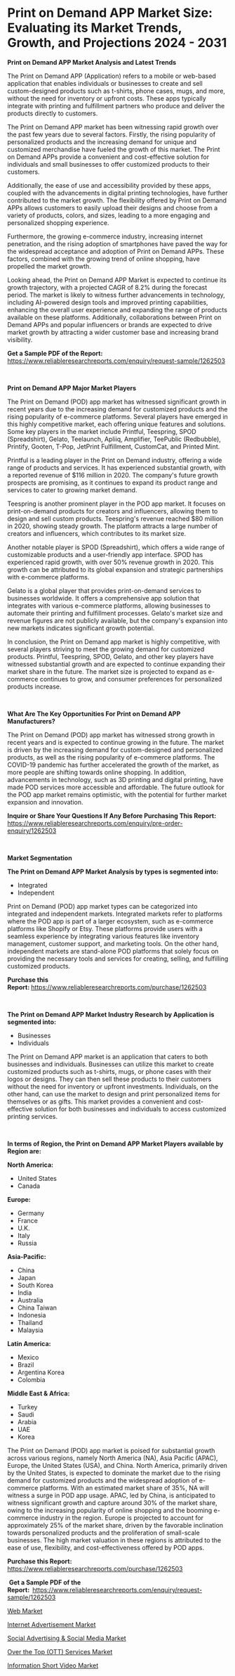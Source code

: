 <p><h1>Print on Demand APP Market Size: Evaluating its Market Trends, Growth, and Projections 2024 - 2031</h1></p><p><strong>Print on Demand APP Market Analysis and Latest Trends</strong></p>
<p><p>The Print on Demand APP (Application) refers to a mobile or web-based application that enables individuals or businesses to create and sell custom-designed products such as t-shirts, phone cases, mugs, and more, without the need for inventory or upfront costs. These apps typically integrate with printing and fulfillment partners who produce and deliver the products directly to customers.</p><p>The Print on Demand APP market has been witnessing rapid growth over the past few years due to several factors. Firstly, the rising popularity of personalized products and the increasing demand for unique and customized merchandise have fueled the growth of this market. The Print on Demand APPs provide a convenient and cost-effective solution for individuals and small businesses to offer customized products to their customers.</p><p>Additionally, the ease of use and accessibility provided by these apps, coupled with the advancements in digital printing technologies, have further contributed to the market growth. The flexibility offered by Print on Demand APPs allows customers to easily upload their designs and choose from a variety of products, colors, and sizes, leading to a more engaging and personalized shopping experience.</p><p>Furthermore, the growing e-commerce industry, increasing internet penetration, and the rising adoption of smartphones have paved the way for the widespread acceptance and adoption of Print on Demand APPs. These factors, combined with the growing trend of online shopping, have propelled the market growth.</p><p>Looking ahead, the Print on Demand APP Market is expected to continue its growth trajectory, with a projected CAGR of 8.2% during the forecast period. The market is likely to witness further advancements in technology, including AI-powered design tools and improved printing capabilities, enhancing the overall user experience and expanding the range of products available on these platforms. Additionally, collaborations between Print on Demand APPs and popular influencers or brands are expected to drive market growth by attracting a wider customer base and increasing brand visibility.</p></p>
<p><strong>Get a Sample PDF of the Report:&nbsp;</strong> <a href="https://www.reliableresearchreports.com/enquiry/request-sample/1262503">https://www.reliableresearchreports.com/enquiry/request-sample/1262503</a></p>
<p>&nbsp;</p>
<p><strong>Print on Demand APP Major Market Players</strong></p>
<p><p>The Print on Demand (POD) app market has witnessed significant growth in recent years due to the increasing demand for customized products and the rising popularity of e-commerce platforms. Several players have emerged in this highly competitive market, each offering unique features and solutions. Some key players in the market include Printful, Teespring, SPOD (Spreadshirt), Gelato, Teelaunch, Apliiq, Amplifier, TeePublic (Redbubble), Printify, Gooten, T-Pop, JetPrint Fulfillment, CustomCat, and Printed Mint.</p><p>Printful is a leading player in the Print on Demand industry, offering a wide range of products and services. It has experienced substantial growth, with a reported revenue of $116 million in 2020. The company's future growth prospects are promising, as it continues to expand its product range and services to cater to growing market demand.</p><p>Teespring is another prominent player in the POD app market. It focuses on print-on-demand products for creators and influencers, allowing them to design and sell custom products. Teespring's revenue reached $80 million in 2020, showing steady growth. The platform attracts a large number of creators and influencers, which contributes to its market size.</p><p>Another notable player is SPOD (Spreadshirt), which offers a wide range of customizable products and a user-friendly app interface. SPOD has experienced rapid growth, with over 50% revenue growth in 2020. This growth can be attributed to its global expansion and strategic partnerships with e-commerce platforms.</p><p>Gelato is a global player that provides print-on-demand services to businesses worldwide. It offers a comprehensive app solution that integrates with various e-commerce platforms, allowing businesses to automate their printing and fulfillment processes. Gelato's market size and revenue figures are not publicly available, but the company's expansion into new markets indicates significant growth potential.</p><p>In conclusion, the Print on Demand app market is highly competitive, with several players striving to meet the growing demand for customized products. Printful, Teespring, SPOD, Gelato, and other key players have witnessed substantial growth and are expected to continue expanding their market share in the future. The market size is projected to expand as e-commerce continues to grow, and consumer preferences for personalized products increase.</p></p>
<p>&nbsp;</p>
<p><strong>What Are The Key Opportunities For Print on Demand APP Manufacturers?</strong></p>
<p><p>The Print on Demand (POD) app market has witnessed strong growth in recent years and is expected to continue growing in the future. The market is driven by the increasing demand for custom-designed and personalized products, as well as the rising popularity of e-commerce platforms. The COVID-19 pandemic has further accelerated the growth of the market, as more people are shifting towards online shopping. In addition, advancements in technology, such as 3D printing and digital printing, have made POD services more accessible and affordable. The future outlook for the POD app market remains optimistic, with the potential for further market expansion and innovation.</p></p>
<p><strong>Inquire or Share Your Questions If Any Before Purchasing This Report:</strong> <a href="https://www.reliableresearchreports.com/enquiry/pre-order-enquiry/1262503">https://www.reliableresearchreports.com/enquiry/pre-order-enquiry/1262503</a></p>
<p>&nbsp;</p>
<p><strong>Market Segmentation</strong></p>
<p><strong>The Print on Demand APP Market Analysis by types is segmented into:</strong></p>
<p><ul><li>Integrated</li><li>Independent</li></ul></p>
<p><p>Print on Demand (POD) app market types can be categorized into integrated and independent markets. Integrated markets refer to platforms where the POD app is part of a larger ecosystem, such as e-commerce platforms like Shopify or Etsy. These platforms provide users with a seamless experience by integrating various features like inventory management, customer support, and marketing tools. On the other hand, independent markets are stand-alone POD platforms that solely focus on providing the necessary tools and services for creating, selling, and fulfilling customized products.</p></p>
<p><strong>Purchase this Report:&nbsp;</strong><a href="https://www.reliableresearchreports.com/purchase/1262503">https://www.reliableresearchreports.com/purchase/1262503</a></p>
<p>&nbsp;</p>
<p><strong>The Print on Demand APP Market Industry Research by Application is segmented into:</strong></p>
<p><ul><li>Businesses</li><li>Individuals</li></ul></p>
<p><p>The Print on Demand APP market is an application that caters to both businesses and individuals. Businesses can utilize this market to create customized products such as t-shirts, mugs, or phone cases with their logos or designs. They can then sell these products to their customers without the need for inventory or upfront investments. Individuals, on the other hand, can use the market to design and print personalized items for themselves or as gifts. This market provides a convenient and cost-effective solution for both businesses and individuals to access customized printing services.</p></p>
<p>&nbsp;</p>
<p><strong>In terms of Region, the Print on Demand APP Market Players available by Region are:</strong></p>
<p>
    <p> <strong> North America: </strong>
        <ul>
            <li>United States</li>
            <li>Canada</li>
        </ul>
        </p> 
    <p> <strong> Europe: </strong>
        <ul>
            <li>Germany</li>
            <li>France</li>
            <li>U.K.</li>
            <li>Italy</li>
            <li>Russia</li>
        </ul>
        </p> 
    <p> <strong> Asia-Pacific: </strong>
        <ul>
            <li>China</li>
            <li>Japan</li>
            <li>South Korea</li>
            <li>India</li>
            <li>Australia</li>
            <li>China Taiwan</li>
            <li>Indonesia</li>
            <li>Thailand</li>
            <li>Malaysia</li>
        </ul>
        </p> 
    <p> <strong> Latin America: </strong>
        <ul>
            <li>Mexico</li>
            <li>Brazil</li>
            <li>Argentina Korea</li>
            <li>Colombia</li>
        </ul>
        </p> 
    <p> <strong> Middle East & Africa: </strong>
        <ul>
            <li>Turkey</li>
            <li>Saudi</li>
            <li>Arabia</li>
            <li>UAE</li>
            <li>Korea</li>
        </ul>
    </p>
    </p>
<p><p>The Print on Demand (POD) app market is poised for substantial growth across various regions, namely North America (NA), Asia Pacific (APAC), Europe, the United States (USA), and China. North America, primarily driven by the United States, is expected to dominate the market due to the rising demand for customized products and the widespread adoption of e-commerce platforms. With an estimated market share of 35%, NA will witness a surge in POD app usage. APAC, led by China, is anticipated to witness significant growth and capture around 30% of the market share, owing to the increasing popularity of online shopping and the booming e-commerce industry in the region. Europe is projected to account for approximately 25% of the market share, driven by the favorable inclination towards personalized products and the proliferation of small-scale businesses. The high market valuation in these regions is attributed to the ease of use, flexibility, and cost-effectiveness offered by POD apps.</p></p>
<p><strong>Purchase this Report: </strong><a href="https://www.reliableresearchreports.com/purchase/1262503">https://www.reliableresearchreports.com/purchase/1262503</a></p>
<p>&nbsp;<strong>Get a Sample PDF of the Report:&nbsp;&nbsp;</strong><a href="https://www.reliableresearchreports.com/enquiry/request-sample/1262503">https://www.reliableresearchreports.com/enquiry/request-sample/1262503</a></p>
<p><strong></strong></p>
<p><p><a href="https://medium.com/@dorinaprifti56/web-market-research-report-its-history-and-forecast-2024-to-2031-700c4c4c312b">Web Market</a></p><p><a href="https://medium.com/@dorinaprifti56/internet-advertisement-market-furnishes-information-on-market-share-market-trends-and-market-101b2e9fa93c">Internet Advertisement Market</a></p><p><a href="https://medium.com/@dorinaprifti56/analyzing-social-advertising-amp-social-media-market-global-industry-perspective-and-forecast-dab5fd7e7e80">Social Advertising & Social Media Market</a></p><p><a href="https://medium.com/@dorinaprifti56/decoding-over-the-top-ott-services-market-metrics-market-share-trends-and-growth-patterns-0a975e7b4254">Over the Top (OTT) Services Market</a></p><p><a href="https://medium.com/@dorinaprifti56/information-short-video-market-size-market-outlook-and-market-forecast-2024-to-2031-ebc5ec42cbff">Information Short Video Market</a></p></p>